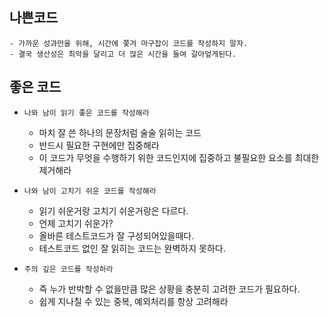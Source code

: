 ## 나쁜코드
```
- 가까운 성과만을 위해, 시간에 쫓겨 마구잡이 코드를 작성하지 말자.
- 결국 생산성은 최악을 달리고 더 많은 시간을 들여 갈아엎게된다.
```

## 좋은 코드
- `나와 남이 읽기 좋은 코드를 작성해라`
  - 마치 잘 쓴 하나의 문장처럼 술술 읽히는 코드
  - 반드시 필요한 구현에만 집중해라
  - 이 코드가 무엇을 수행하기 위한 코드인지에 집중하고 불필요한 요소를 최대한 제거해라

- `나와 남이 고치기 쉬운 코드를 작성해라`
  - 읽기 쉬운거랑 고치기 쉬운거랑은 다르다.
  - 언제 고치기 쉬운가? 
  - 올바른 테스트코드가 잘 구성되어있을때다.
  - 테스트코드 없인 잘 읽히는 코드는 완벽하지 못하다.

- `주의 깊은 코드를 작성하라`
  - 즉 누가 반박할 수 없을만큼 많은 상황을 충분히 고려한 코드가 필요하다.
  - 쉽게 지나칠 수 있는 중복, 예외처리를 항상 고려해라
